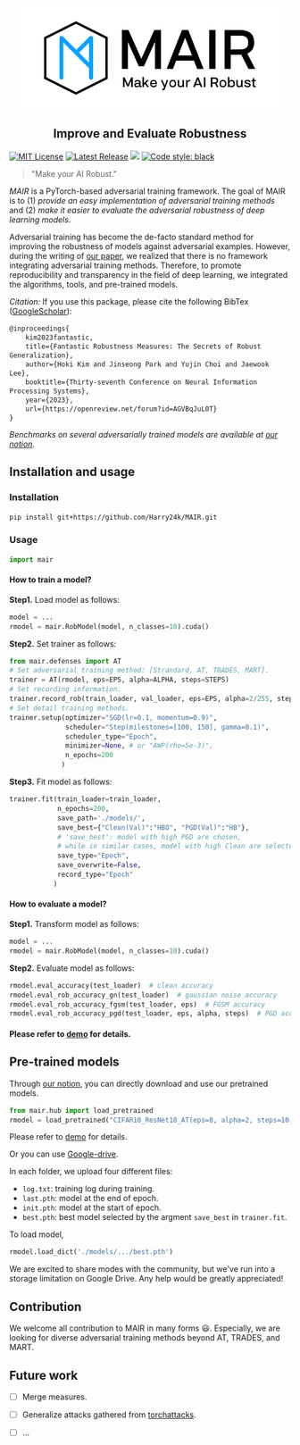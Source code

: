 
<p align="center">
  <img src="images/logo_wide.png?raw=true" width="467" title="ART logo">
</p>

<h2 align="center">Improve and Evaluate Robustness</h2>

<p>
  <a href="https://github.com/Harry24k/MAIR/blob/main/LICENSE"><img alt="MIT License" src="https://img.shields.io/github/license/Harry24k/MAIR?&color=brightgreen" /></a>
  <a href="https://github.com/Harry24k/MAIR/releases"><img alt="Latest Release" src="https://img.shields.io/github/release/Harry24k/MAIR.svg?&color=blue" /></a>
  <a href="https://hits.seeyoufarm.com"><img src="https://hits.seeyoufarm.com/api/count/incr/badge.svg?url=https%3A%2F%2Fgithub.com%2FHarry24k%2FMAIR&count_bg=%23FFC107&title_bg=%23555555&icon=&icon_color=%23E7E7E7&title=hits&edge_flat=false"/></a>
  <a href="https://github.com/psf/black"><img alt="Code style: black" src="https://img.shields.io/badge/code%20style-black-000000.svg"></a>
</p>


> "Make your AI Robust."

_MAIR_  is a PyTorch-based adversarial training framework. The goal of MAIR is to (1) _provide an easy implementation of adversarial training methods_ and (2) _make it easier to evaluate the adversarial robustness of deep learning models_.

Adversarial training has become the de-facto standard method for improving the robustness of models against adversarial examples. However, during the writing of [our paper](https://openreview.net/forum?id=AGVBqJuL0T), we realized that there is no framework integrating adversarial training methods. Therefore, to promote reproducibility and transparency in the field of deep learning, we integrated the algorithms, tools, and pre-trained models. 

_Citation:_ If you use this package, please cite the following BibTex ([GoogleScholar](https://scholar.google.com/scholar?hl=ko&as_sdt=0%2C5&q=Fantastic+Robustness+Measures+The+Secrets+of+Robust+Generalization&btnG=)):
```
@inproceedings{
    kim2023fantastic,
    title={Fantastic Robustness Measures: The Secrets of Robust Generalization},
    author={Hoki Kim and Jinseong Park and Yujin Choi and Jaewook Lee},
    booktitle={Thirty-seventh Conference on Neural Information Processing Systems},
    year={2023},
    url={https://openreview.net/forum?id=AGVBqJuL0T}
}
```

_Benchmarks on several adversarially trained models are available at [our notion](https://harry24k.notion.site/harry24k/958ba2d81d194c1fa86accf65c1f6b9e?v=e02792dc2e7e47c697ff6b4a2dfe1a54)._ 



## Installation and usage

### Installation

`pip install git+https://github.com/Harry24k/MAIR.git`


### Usage

```python
import mair
```

#### How to train a model?
**Step1.** Load model as follows:

```python
model = ...
rmodel = mair.RobModel(model, n_classes=10).cuda()
```

**Step2.** Set trainer as follows:

```python
from mair.defenses import AT
# Set adversarial training method: [Strandard, AT, TRADES, MART].
trainer = AT(rmodel, eps=EPS, alpha=ALPHA, steps=STEPS)
# Set recording information.
trainer.record_rob(train_loader, val_loader, eps=EPS, alpha=2/255, steps=10, std=0.1)
# Set detail training methods.
trainer.setup(optimizer="SGD(lr=0.1, momentum=0.9)",
              scheduler="Step(milestones=[100, 150], gamma=0.1)",
              scheduler_type="Epoch",
              minimizer=None, # or "AWP(rho=5e-3)",
              n_epochs=200
             )
```

**Step3.** Fit model as follows:

```python
trainer.fit(train_loader=train_loader,
            n_epochs=200,
            save_path='./models/', 
            save_best={"Clean(Val)":"HBO", "PGD(Val)":"HB"},
            # 'save_best': model with high PGD are chosen, 
            # while in similar cases, model with high Clean are selected.
            save_type="Epoch", 
            save_overwrite=False, 
            record_type="Epoch"
           )
```

#### How to evaluate a model?
**Step1.** Transform model as follows:

```python
model = ...
rmodel = mair.RobModel(model, n_classes=10).cuda()
```

**Step2.** Evaluate model as follows:

```python
rmodel.eval_accuracy(test_loader)  # clean accuracy
rmodel.eval_rob_accuracy_gn(test_loader)  # gaussian noise accuracy
rmodel.eval_rob_accuracy_fgsm(test_loader, eps)  # FGSM accuracy
rmodel.eval_rob_accuracy_pgd(test_loader, eps, alpha, steps)  # PGD accuracy
```



#### Please refer to [demo](https://github.com/Harry24k/MAIR/blob/main/demos/Train%20and%20Evaluation.ipynb) for details.



## Pre-trained models

Through [our notion](https://harry24k.notion.site/harry24k/958ba2d81d194c1fa86accf65c1f6b9e?v=e02792dc2e7e47c697ff6b4a2dfe1a54), you can directly download and use our pretrained models.
```python
from mair.hub import load_pretrained
rmodel = load_pretrained("CIFAR10_ResNet18_AT(eps=8, alpha=2, steps=10)", flag='Best', save_dir="./")
```

Please refer to [demo](https://github.com/Harry24k/MAIR/blob/main/demos/Load%20Pretrained%20Model.ipynb) for details.



Or you can use [Google-drive](https://drive.google.com/drive/folders/1JoMWfAqXuvROyBbPX1KxPTro7i8LCNLo).

In each folder, we upload four different files:

* `log.txt`: training log during training.
* `last.pth`: model at the end of epoch.
* `init.pth`: model at the start of epoch.
* `best.pth`: best model selected by the argment `save_best` in `trainer.fit`.

To load model, 

```python
rmodel.load_dict('./models/.../best.pth')
```

We are excited to share modes with the community, but we've run into a storage limitation on Google Drive. Any help would be greatly appreciated!



## Contribution

We welcome all contribution to MAIR in many forms :smiley:.
Especially, we are looking for diverse adversarial training methods beyond AT, TRADES, and MART.




## Future work
- [ ] Merge measures.
- [ ] Generalize attacks gathered from [torchattacks](https://github.com/Harry24k/adversarial-attacks-pytorch).
- [ ] ...

